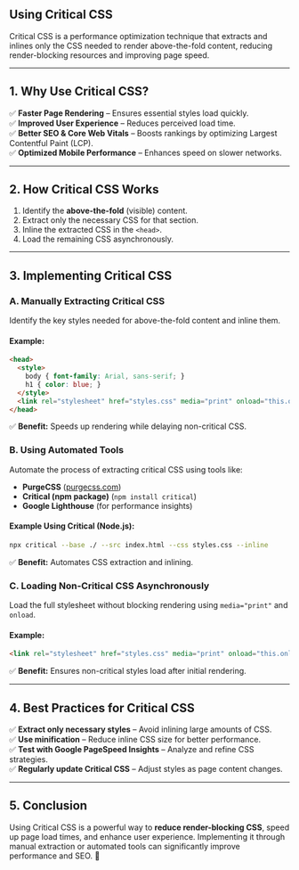 ## **Using Critical CSS**

Critical CSS is a performance optimization technique that extracts and inlines only the CSS needed to render above-the-fold content, reducing render-blocking resources and improving page speed.

---

## **1. Why Use Critical CSS?**
✅ **Faster Page Rendering** – Ensures essential styles load quickly.  
✅ **Improved User Experience** – Reduces perceived load time.  
✅ **Better SEO & Core Web Vitals** – Boosts rankings by optimizing Largest Contentful Paint (LCP).  
✅ **Optimized Mobile Performance** – Enhances speed on slower networks.

---

## **2. How Critical CSS Works**
1. Identify the **above-the-fold** (visible) content.
2. Extract only the necessary CSS for that section.
3. Inline the extracted CSS in the `<head>`.
4. Load the remaining CSS asynchronously.

---

## **3. Implementing Critical CSS**
### **A. Manually Extracting Critical CSS**
Identify the key styles needed for above-the-fold content and inline them.

#### **Example:**
```html
<head>
  <style>
    body { font-family: Arial, sans-serif; }
    h1 { color: blue; }
  </style>
  <link rel="stylesheet" href="styles.css" media="print" onload="this.onload=null;this.media='all';">
</head>
```
✅ **Benefit:** Speeds up rendering while delaying non-critical CSS.

### **B. Using Automated Tools**
Automate the process of extracting critical CSS using tools like:
- **PurgeCSS** ([purgecss.com](https://purgecss.com/))
- **Critical (npm package)** (`npm install critical`)
- **Google Lighthouse** (for performance insights)

#### **Example Using Critical (Node.js):**
```sh
npx critical --base ./ --src index.html --css styles.css --inline
```
✅ **Benefit:** Automates CSS extraction and inlining.

### **C. Loading Non-Critical CSS Asynchronously**
Load the full stylesheet without blocking rendering using `media="print"` and `onload`.

#### **Example:**
```html
<link rel="stylesheet" href="styles.css" media="print" onload="this.onload=null;this.media='all';">
```
✅ **Benefit:** Ensures non-critical styles load after initial rendering.

---

## **4. Best Practices for Critical CSS**
✅ **Extract only necessary styles** – Avoid inlining large amounts of CSS.  
✅ **Use minification** – Reduce inline CSS size for better performance.  
✅ **Test with Google PageSpeed Insights** – Analyze and refine CSS strategies.  
✅ **Regularly update Critical CSS** – Adjust styles as page content changes.  

---

## **5. Conclusion**
Using Critical CSS is a powerful way to **reduce render-blocking CSS**, speed up page load times, and enhance user experience. Implementing it through manual extraction or automated tools can significantly improve performance and SEO. 🚀
